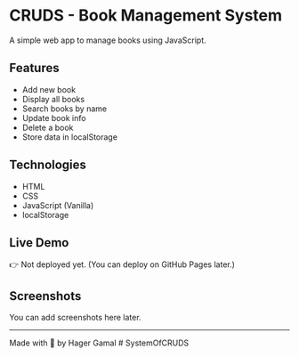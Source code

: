 # CRUDS - Book Management System

A simple web app to manage books using JavaScript.

## Features
- Add new book
- Display all books
- Search books by name
- Update book info
- Delete a book
- Store data in localStorage

## Technologies
- HTML
- CSS
- JavaScript (Vanilla)
- localStorage

## Live Demo
👉 Not deployed yet. (You can deploy on GitHub Pages later.)

## Screenshots
You can add screenshots here later.

---

Made with 💙 by Hager Gamal
#   S y s t e m O f C R U D S  
 